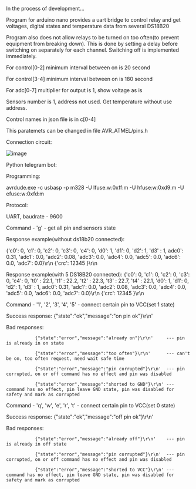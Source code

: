 In the process of development...

Program for arduino nano provides a uart bridge to control relay and get voltages, digital states and temperature data from several DS18B20 

Program also does not allow relays to be turned on too often(to prevent equipment from breaking down).
This is done by setting a delay before switching on separately for each channel. Switching off is implemented immediately.


For control[0-2] minimum interval between on is 20 second

For control[3-4] minimum interval between on is 180 second

For adc[0-7] multiplier for output is 1, show voltage as is

Sensors number is 1, address not used. Get temperature without use address.

Control names in json file is in c[0-4]


This paratemets can be changed in file AVR_ATMEL/pins.h


Connection circuit:

![image](https://github.com/user-attachments/assets/4f47a603-d2b1-42dd-b7e9-972971a49ad5)

Python telegram bot:

Programming:

avrdude.exe -c usbasp -p m328 -U lfuse:w:0xff:m -U hfuse:w:0xd9:m -U efuse:w:0xfd:m 

Protocol:

UART, baudrate - 9600

Command  - 'g' - get all pin and sensors state

Response example(without ds18b20 connected): 

{'c0': 0, 'c1': 0, 'c2': 0, 'c3': 0, 'c4': 0, 'd0': 1, 'd1': 0, 'd2': 1, 'd3' : 1, adc0': 0.31, 'adc1': 0.0, 'adc2': 0.08, 'adc3': 0.0, 'adc4': 0.0, 'adc5': 0.0, 'adc6': 0.0, 'adc7': 0.0}\r\n
{'crc': 12345 }\r\n

Response example(with 5 DS18B20 connected):
{'c0': 0, 'c1': 0, 'c2': 0, 'c3': 0, 'c4': 0, 't0' : 22.1, 't1' : 22.2, 't2' : 22.3, 't3' : 22.7, 't4' : 22.1, 'd0': 1, 'd1': 0, 'd2': 1, 'd3' : 1, adc0': 0.31, 'adc1': 0.0, 'adc2': 0.08, 'adc3': 0.0, 'adc4': 0.0, 'adc5': 0.0, 'adc6': 0.0, 'adc7': 0.0}\r\n
{'crc': 12345 }\r\n

Command - '1', '2', '3', '4', '5' - connect certain pin to VCC(set 1 state)

Success response: {"state":"ok","message":"on pin ok"}\r\n'

Bad responses:

               {"state":"error","message":"already on"}\r\n'     --- pin is already in on state
               
               {"state":"error","message":"too often"}\r\n'      --- can't be on, too often request, need wait safe time 
               
               {"state":"error","message":"pin corrupted"}\r\n'  --- pin corrupted, on or off command has no effect and pin was disabled
               
               {"state":"error","message":"shorted to GND"}\r\n' --- command has no effect, pin leave GND state, pin was disabled for safety and mark as corrupted
               

Command - 'q', 'w', 'e', 'r', 't' - connect certain pin to VCC(set 0 state)

Success response: {"state":"ok","message":"off pin ok"}\r\n'

Bad responses:     


               {"state":"error","message":"already off"}\r\n'    --- pin is already in off state
               
               {"state":"error","message":"pin corrupted"}\r\n'  --- pin corrupted, on or off command has no effect and pin was disabled
               
               {"state":"error","message":"shorted to VCC"}\r\n' --- command has no effect, pin leave GND state, pin was disabled for safety and mark as corrupted
               
